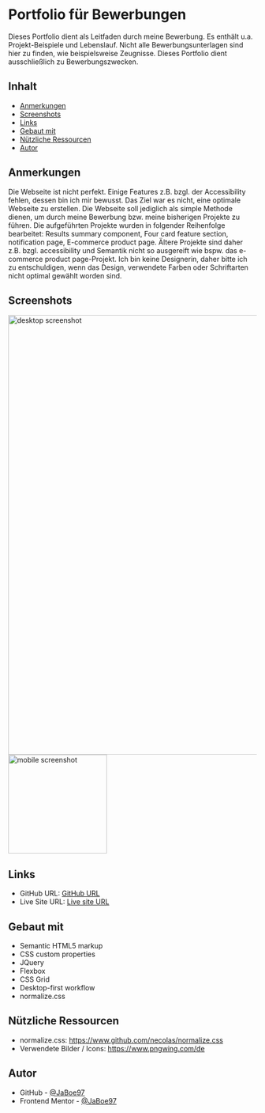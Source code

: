 # Portfolio für Bewerbungen

Dieses Portfolio dient als Leitfaden durch meine Bewerbung. Es enthält u.a. Projekt-Beispiele und Lebenslauf. Nicht alle Bewerbungsunterlagen sind hier zu finden, wie beispielsweise Zeugnisse. Dieses Portfolio dient ausschließlich zu Bewerbungszwecken.

## Inhalt

- [Anmerkungen](#anmerkungen)
- [Screenshots](#screenshots)
- [Links](#links)
- [Gebaut mit](#gebaut-mit)
- [Nützliche Ressourcen](#nützliche-ressourcen)
- [Autor](#autor)

## Anmerkungen

Die Webseite ist nicht perfekt. Einige Features z.B. bzgl. der Accessibility fehlen, dessen bin ich mir bewusst. Das Ziel war es nicht, eine optimale Webseite zu erstellen. Die Webseite soll jediglich als simple Methode dienen, um durch meine Bewerbung bzw. meine bisherigen Projekte zu führen.
Die aufgeführten Projekte wurden in folgender Reihenfolge bearbeitet: Results summary component, Four card feature section, notification page, E-commerce product page. Ältere Projekte sind daher z.B. bzgl. accessibility und Semantik nicht so ausgereift wie bspw. das e-commerce product page-Projekt.
Ich bin keine Designerin, daher bitte ich zu entschuldigen, wenn das Design, verwendete Farben oder Schriftarten nicht optimal gewählt worden sind.

## Screenshots

<img src="images/screenshots/Portfolio desktop version.png" width="889" alt="desktop screenshot"/>
<img src="images/screenshots/Portfolio mobile version.png" width="200" alt="mobile screenshot"/>

## Links

- GitHub URL: [GitHub URL](https://github.com/JaBoe97/portfolio)
- Live Site URL: [Live site URL](https://jaboe97.github.io/portfolio)

## Gebaut mit

- Semantic HTML5 markup
- CSS custom properties
- JQuery
- Flexbox
- CSS Grid
- Desktop-first workflow
- normalize.css

## Nützliche Ressourcen

- normalize.css: https://www.github.com/necolas/normalize.css
- Verwendete Bilder / Icons: https://www.pngwing.com/de

## Autor

- GitHub - [@JaBoe97](https://github.com/JaBoe97)
- Frontend Mentor - [@JaBoe97](https://www.frontendmentor.io/profile/JaBoe97)
